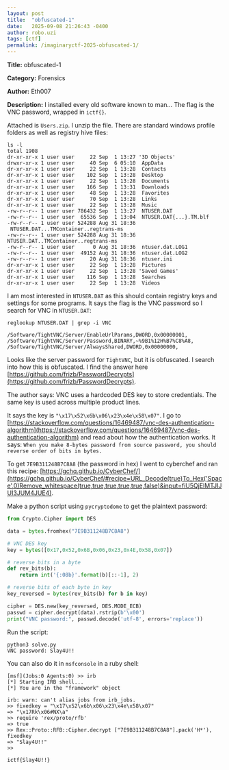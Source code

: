 ```yaml
---
layout: post
title:  "obfuscated-1"
date:   2025-09-08 21:26:43 -0400
author: robo.uzi
tags: [ctf]
permalink: /imaginaryctf-2025-obfuscated-1/
---
```


**Title:** obfuscated-1

**Category:** Forensics

**Author:** Eth007

**Description:** I installed every old software known to man... The flag is the VNC password, wrapped in `ictf{}`.

Attached is `Users.zip`. I unzip the file. There are standard windows profile folders as well as registry hive files:
```shell
ls -l  
total 1908  
dr-xr-xr-x 1 user user     22 Sep  1 13:27 '3D Objects'  
drwxr-xr-x 1 user user     40 Sep  6 05:10  AppData  
dr-xr-xr-x 1 user user     22 Sep  1 13:28  Contacts  
dr-xr-xr-x 1 user user    102 Sep  1 13:28  Desktop  
dr-xr-xr-x 1 user user     22 Sep  1 13:28  Documents  
dr-xr-xr-x 1 user user    166 Sep  1 13:31  Downloads  
dr-xr-xr-x 1 user user     48 Sep  1 13:28  Favorites  
dr-xr-xr-x 1 user user     70 Sep  1 13:28  Links  
dr-xr-xr-x 1 user user     22 Sep  1 13:28  Music  
-rw-r--r-- 1 user user 786432 Sep  1 13:27  NTUSER.DAT  
-rw-r--r-- 1 user user  65536 Sep  1 13:04  NTUSER.DAT{...}.TM.blf  
-rw-r--r-- 1 user user 524288 Aug 31 18:36  NTUSER.DAT...TMContainer..regtrans-ms
-rw-r--r-- 1 user user 524288 Aug 31 18:36  NTUSER.DAT..TMContainer..regtrans-ms 
-rw-r--r-- 1 user user      0 Aug 31 18:36  ntuser.dat.LOG1  
-rw-r--r-- 1 user user  49152 Aug 31 18:36  ntuser.dat.LOG2  
-rw-r--r-- 1 user user     20 Aug 31 18:36  ntuser.ini  
dr-xr-xr-x 1 user user     22 Sep  1 13:28  Pictures  
dr-xr-xr-x 1 user user     22 Sep  1 13:28 'Saved Games'  
dr-xr-xr-x 1 user user    116 Sep  1 13:28  Searches  
dr-xr-xr-x 1 user user     22 Sep  1 13:28  Videos
```

I am most interested in `NTUSER.DAT` as this should contain registry keys and settings for some programs. It says the flag is the VNC password so I search for VNC in `NTUSER.DAT`: 
```shell
reglookup NTUSER.DAT | grep -i VNC

/Software/TightVNC/Server/EnableUrlParams,DWORD,0x00000001,  
/Software/TightVNC/Server/Password,BINARY,~%9B1%12H%B7%C8%A8,  
/Software/TightVNC/Server/AlwaysShared,DWORD,0x00000000,
```

Looks like the server password for `TightVNC`, but it is obfuscated. I search into how this is obfuscated. I find the answer here [https://github.com/frizb/PasswordDecrypts](https://github.com/frizb/PasswordDecrypts). 

The author says: VNC uses a hardcoded DES key to store credentials. The same key is used across multiple product lines. 

It says the key is `"\x17\x52\x6b\x06\x23\x4e\x58\x07"`. I go to [https://stackoverflow.com/questions/16469487/vnc-des-authentication-algorithm](https://stackoverflow.com/questions/16469487/vnc-des-authentication-algorithm) and read about how the authentication works. It says: `When you make 8-bytes password from source password, you should reverse order of bits in bytes.`

To get `7E9B311248B7C8A8` (the password in hex) I went to cyberchef and ran this recipe: [https://gchq.github.io/CyberChef/](https://gchq.github.io/CyberChef/#recipe=URL_Decode(true)To_Hex('Space',0)Remove_whitespace(true,true,true,true,true,false)&input=fiU5QjElMTJIJUI3JUM4JUE4). 

Make a python script using `pycryptodome` to get the plaintext password:
```python
from Crypto.Cipher import DES

data = bytes.fromhex("7E9B311248B7C8A8")

# VNC DES key
key = bytes([0x17,0x52,0x6B,0x06,0x23,0x4E,0x58,0x07])

# reverse bits in a byte
def rev_bits(b):
    return int('{:08b}'.format(b)[::-1], 2)

# reverse bits of each byte in key
key_reversed = bytes(rev_bits(b) for b in key)

cipher = DES.new(key_reversed, DES.MODE_ECB)
passwd = cipher.decrypt(data).rstrip(b'\x00')
print("VNC password:", passwd.decode('utf-8', errors='replace'))
```

Run the script:
```shell
python3 solve.py  
VNC password: Slay4U!!
```

You can also do it in `msfconsole` in a ruby shell:
```shell
[msf](Jobs:0 Agents:0) >> irb  
[*] Starting IRB shell...  
[*] You are in the "framework" object  
  
irb: warn: can't alias jobs from irb_jobs.  
>> fixedkey = "\x17\x52\x6b\x06\x23\x4e\x58\x07"  
=> "\x17Rk\x06#NX\a"  
>> require 'rex/proto/rfb'  
=> true  
>> Rex::Proto::RFB::Cipher.decrypt ["7E9B311248B7C8A8"].pack('H*'), fixedkey  
=> "Slay4U!!"  
>>
```
`ictf{Slay4U!!}`